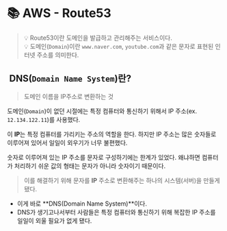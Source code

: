 # 📚 AWS - Route53

> 💡 Route53이란 도메인을 발급하고 관리해주는 서비스이다. <br>
> 💡 도메인(`Domain`)이란 `www.naver.com`, `youtube.com`과 같은 문자로 표현된 인터넷 주소를 의미한다. 

##  DNS(`Domain Name System`)란?
> 도메인 이름을 IP주소로 변환하는 것

도메인(`Domain`)이 없던 시절에는 특정 컴퓨터와 통신하기 위해서 IP 주소(ex. `12.134.122.11`)를 사용했다. 

이 **IP**는 특정 컴퓨터를 가리키는 주소의 역할을 한다. 하지만 IP 주소는 많은 숫자들로 이루어져 있어서 일일이 외우기가 너무 불편했다. 

숫자로 이루어져 있는 IP 주소를 문자로 구성하기에는 한계가 있었다. 왜냐하면 컴퓨터가 처리하기 쉬운 값의 형태는 문자가 아니라 숫자이기 때문이다. 
> 이를 해결하기 위해 문자를 **IP** 주소로 변환해주는 하나의 시스템(서버)을 만들게 됐다. 

* 이게 바로 **DNS(Domain Name System)**이다. 
* DNS가 생기고나서부터 사람들은 특정 컴퓨터와 통신하기 위해 복잡한 IP 주소를 일일이 외울 필요가 없게 됐다.



